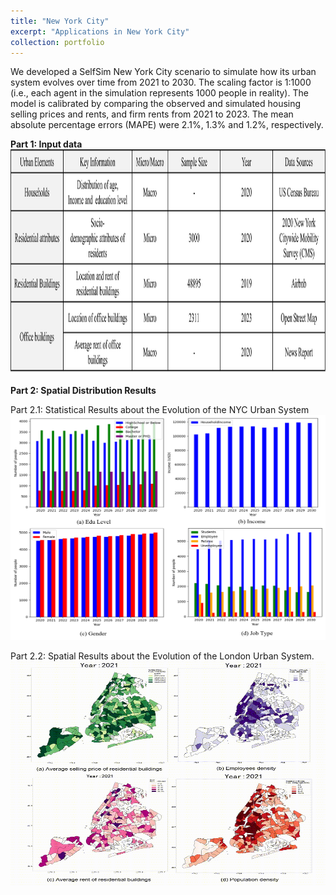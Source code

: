 ```yaml
---
title: "New York City"
excerpt: "Applications in New York City"
collection: portfolio
---
```


We developed a SelfSim New York City scenario to simulate how its urban system evolves over time from 2021 to 2030. The scaling factor is 1:1000 (i.e., each agent in the simulation represents 1000 people in reality). The model is calibrated by comparing the observed and simulated housing selling prices and rents, and firm rents from 2021 to 2023. The mean absolute percentage errors (MAPE) were 2.1%, 1.3% and 1.2%, respectively.

**Part 1: Input data**
<br/><img src="/images/NY-input data.png" width="600" height="360">

**Part 2: Spatial Distribution Results**

Part 2.1: Statistical Results about the Evolution of the NYC Urban System
<br/><img src="/images/NY-Statistical Results.png" width="600" height="360">

Part 2.2: Spatial Results about the Evolution of the London Urban System.
<br/><img src="/images/NY-Spatial Results.gif" width="600" height="360">
